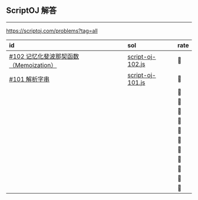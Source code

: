 ## ScriptOJ 解答
---

https://scriptoj.com/problems?tag=all

| id | sol | rate |
| :--- | :--- | :--- |
| [#102 记忆化斐波那契函数（Memoization）](https://scriptoj.com/problems/102) | [script-oj-102.js](./script-oj-102.js) | 🌟 |
| [#101 解析字串](https://scriptoj.com/problems/101) | [script-oj-101.js](./script-oj-101.js) | 🌟 |
| | | 🌟 |
| | | 🌟 |
| | | 🌟 |
| | | 🌟 |
| | | 🌟 |
| | | 🌟 |
| | | 🌟 |
| | | 🌟 |
| | | 🌟 |
| | | 🌟 |
| | | 🌟 |



